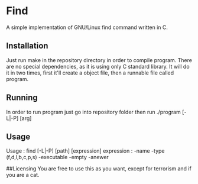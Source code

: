 # Find
A simple implementation of GNU/Linux find command written in C.

## Installation
Just run make in the repository directory in order to compile program.
There are no special dependencies, as it is using only C standard library.
It will do it in two times, first it'll create a object file, then a runnable file called program.

## Running
In order to run program just go into repository folder then run ./program [-L|-P] <folder> <expression> [arg]

## Usage
Usage : find [-L|-P] [path] [expression]
  expression :
    -name <name>
    -type <type> (f,d,l,b,c,p,s)
    -executable
    -empty
    -anewer <file>
    
##Licensing
You are free to use this as you want, except for terrorism and if you are a cat.
